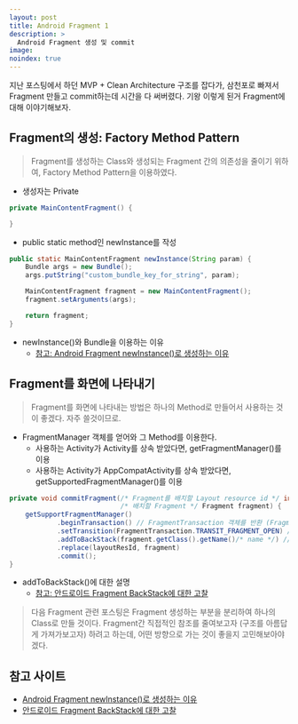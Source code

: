 ```yaml
---
layout: post
title: Android Fragment 1
description: >
  Android Fragment 생성 및 commit
image: 
noindex: true
---
```


지난 포스팅에서 하던 MVP + Clean Architecture 구조를 잡다가,
삼천포로 빠져서 Fragment 만들고 commit하는데 시간을 다 써버렸다.
기왕 이렇게 된거 Fragment에 대해 이야기해보자.

Fragment의 생성: Factory Method Pattern
---------------------------------------
> Fragment를 생성하는 Class와 생성되는 Fragment 간의 의존성을 줄이기 위하여,
> Factory Method Pattern을 이용하였다.

- 생성자는 Private
```java
private MainContentFragment() {

}
```


- public static method인 newInstance를 작성
```java
public static MainContentFragment newInstance(String param) {
	Bundle args = new Bundle();
	args.putString("custom_bundle_key_for_string", param);

	MainContentFragment fragment = new MainContentFragment();
	fragment.setArguments(args);

	return fragment;
}
```


* newInstance()와 Bundle을 이용하는 이유
  - [참고: Android Fragment newInstance()로 생성하는 이유][link-ref1]


Fragment를 화면에 나타내기
-------------------------
> Fragment를 화면에 나타내는 방법은 하나의 Method로 만들어서 사용하는 것이 좋겠다.
> 자주 쓸것이므로.


- FragmentManager 객체를 얻어와 그 Method를 이용한다.
  - 사용하는 Activity가 Activity를 상속 받았다면, getFragmentManager()를 이용
  - 사용하는 Activity가 AppCompatActivity를 상속 받았다면, getSupportedFragmentManager()를 이용
```java
private void commitFragment(/* Fragment를 배치할 Layout resource id */ int layoutResId,
							/* 배치할 Fragment */ Fragment fragment) {
	getSupportFragmentManager()
			.beginTransaction() // FragmentTransaction 객체를 반환 (Fragment 나타낼 때마다 call)
			.setTransition(FragmentTransaction.TRANSIT_FRAGMENT_OPEN) // 전환 효과
			.addToBackStack(fragment.getClass().getName()/* name */) // 현재 Fragment의 위에 쌓고 싶다면
			.replace(layoutResId, fragment)
			.commit();
}
```


- addToBackStack()에 대한 설명
  - [참고: 안드로이드 Fragment BackStack에 대한 고찰][link-ref2]


> 다음 Fragment 관련 포스팅은 Fragment 생성하는 부분을 분리하여 하나의 Class로 만들 것이다.
> Fragment간 직접적인 참조를 줄여보고자 (구조를 아름답게 가져가보고자) 하려고 하는데,
> 어떤 방향으로 가는 것이 좋을지 고민해보아야겠다.


참고 사이트
-----------
* [Android Fragment newInstance()로 생성하는 이유][link-ref1]
* [안드로이드 Fragment BackStack에 대한 고찰][link-ref2]

[link-ref1]: https://m.blog.naver.com/tpgns8488/220989078813
[link-ref2]: https://soulduse.tistory.com/23